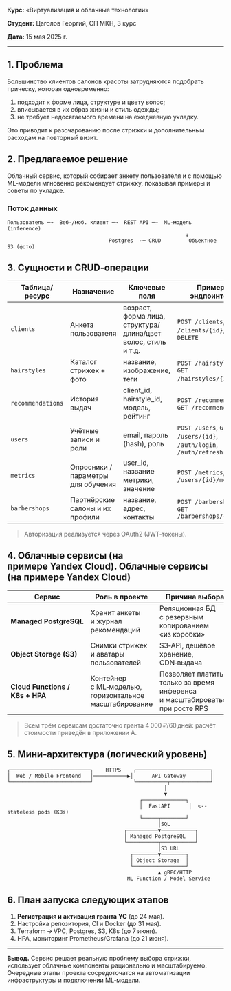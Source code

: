 **Курс:** «Виртуализация и облачные технологии»

**Студент:** Цаголов Георгий, СП МКН, 3 курс

**Дата:** 15 мая 2025 г.

---

## 1. Проблема

Большинство клиентов салонов красоты затрудняются подобрать прическу, которая одновременно:

1. подходит к форме лица, структуре и цвету волос;
2. вписывается в их образ жизни и стиль одежды;
3. не требует недосягаемого времени на ежедневную укладку.

Это приводит к разочарованию после стрижки и дополнительным расходам на повторный визит.

## 2. Предлагаемое решение

Облачный сервис, который собирает анкету пользователя и с помощью ML‑модели мгновенно рекомендует стрижку, показывая примеры и советы по укладке.

### Поток данных

```
Пользователь ─→  Веб‑/моб. клиент ─→  REST API ─→  ML‑модель (inference)
                                                          ↓
                                 Postgres  ←─ CRUD         Объектное S3 (фото)
```

## 3. Сущности и CRUD‑операции

| Таблица/ресурс    | Назначение                         | Ключевые поля                                                 | Пример эндпоинтов                                                |
| ----------------- | ---------------------------------- | ------------------------------------------------------------- | ---------------------------------------------------------------- |
| `clients`         | Анкета пользователя                | возраст, форма лица, структура/длина/цвет волос, стиль и т.д. | `POST /clients`, `GET /clients/{id}`, `PUT`, `DELETE`            |
| `hairstyles`      | Каталог стрижек + фото             | название, изображение, теги                                   | `POST /hairstyles`, `GET /hairstyles/{id}`, …                    |
| `recommendations` | История выдач                      | client\_id, hairstyle\_id, модель, рейтинг                    | `POST /recommend`, `GET /recommend/{id}`                         |
| `users`           | Учётные записи и роли              | email, пароль (hash), роль                                    | `POST /users`, `GET /users/{id}`, `/auth/login`, `/auth/refresh` |
| `metrics`         | Опросники / параметры для обучения | user\_id, название метрики, значение                          | `POST /metrics`, `GET /users/{id}/metrics`                       |
| `barbershops`     | Партнёрские салоны и их профили    | название, адрес, контакты                                     | `POST /barbershops`, `GET /barbershops/{id}`                     |

> Авторизация реализуется через OAuth2 (JWT‑токены).

## 4. Облачные сервисы (на примере Yandex Cloud). Облачные сервисы (на примере Yandex Cloud)

| Сервис                          | Роль в проекте                                         | Причина выбора                                                               |
| ------------------------------- | ------------------------------------------------------ | ---------------------------------------------------------------------------- |
| **Managed PostgreSQL**          | Хранит анкеты и журнал рекомендаций                    | Реляционная БД с резервным копированием «из коробки»                         |
| **Object Storage (S3)**         | Снимки стрижек и аватары пользователей                 | S3‑API, дешёвое хранение, CDN‑выдача                                         |
| **Cloud Functions / K8s + HPA** | Контейнер с ML‑моделью, горизонтальное масштабирование | Позволяет платить только за время инференса и масштабироваться при росте RPS |

> Всем трём сервисам достаточно гранта 4 000 ₽/60 дней: расчёт стоимости приведён в приложении А.

## 5. Мини‑архитектура (логический уровень)

```
┌──────────────────────────┐    HTTPS    ┌────────────────────────┐
│  Web / Mobile Frontend   │───────────▶│      API Gateway        │
└──────────────────────────┘             └──────────┬─────────────┘
                                                   │
                                                   ▼
                                           ┌──────────────┐
                                           │  FastAPI      │  <-- stateless pods (K8s)
                                           └─────┬────────┘
                                                 │SQL
                                      ┌──────────▼───────────┐
                                      │ Managed PostgreSQL   │
                                      └──────────┬───────────┘
                                                 │S3 URL
                                        ┌────────▼────────┐
                                        │ Object Storage  │
                                        └─────────────────┘
                                                 ▲ gRPC/HTTP
                                       ML Function / Model Service
```

## 6. План запуска следующих этапов

1. **Регистрация и активация гранта YC** (до 24 мая).
2. Настройка репозитория, CI и Docker (до 31 мая).
3. Terraform → VPC, Postgres, S3, K8s (до 7 июня).
4. HPA, мониторинг Prometheus/Grafana (до 21 июня).

---

**Вывод.** Сервис решает реальную проблему выбора стрижки, использует облачные компоненты рационально и масштабируемо. Очередные этапы проекта сосредоточатся на автоматизации инфраструктуры и подключении ML‑модели.
